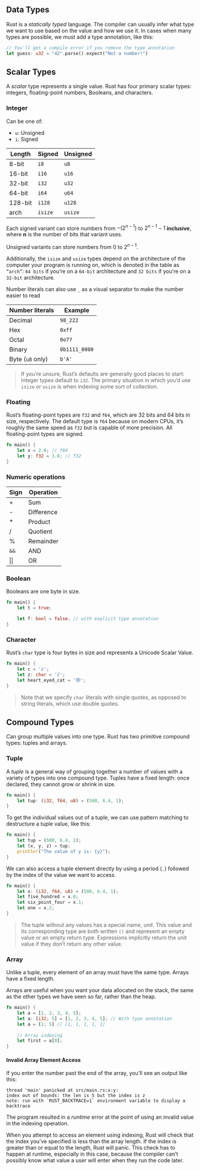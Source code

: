 ## Data Types
Rust is a _statically typed_ language. The compiler can usually infer what type we want to use based on the value and how we use it. In cases when many types are possible, we must add a type annotation, like this:
```rust
// You'll get a compile error if you remove the type annotation
let guess: u32 = "42".parse().expect("Not a number!") 
```
## Scalar Types
A _scalar_ type represents a single value. Rust has four primary scalar types: integers, floating-point numbers, Booleans, and characters.
### Integer
Can be one of:
- `u`: Unsigned
- `i`: Signed

| Length  | Signed  | Unsigned |
| ------- | ------- | -------- |
| 8-bit   | `i8`    | `u8`     |
| 16-bit  | `i16`   | `u16`    |
| 32-bit  | `i32`   | `u32`    |
| 64-bit  | `i64`   | `u64`    |
| 128-bit | `i128`  | `u128`   |
| arch    | `isize` | `usize`  |
Each signed variant can store numbers from $-(2^{n - 1})$ to $2^{n - 1} - 1$ **inclusive**, where **n** is the number of bits that variant uses.

Unsigned variants can store numbers from $0$ to $2^{n - 1}$.

Additionally, the `isize` and `usize` types depend on the architecture of the computer your program is running on, which is denoted in the table as `“arch”`: `64 bits` if you’re on a `64-bit` architecture and `32 bits` if you’re on a `32-bit` architecture.

Number literals can also use `_` as a visual separator to make the number easier to read

| Number literals  | Example       |
| ---------------- | ------------- |
| Decimal          | `98_222`      |
| Hex              | `0xff`        |
| Octal            | `0o77`        |
| Binary           | `0b1111_0000` |
| Byte (`u8` only) | `b'A'`        |
>If you’re unsure, Rust’s defaults are generally good places to start: integer types default to `i32`. The primary situation in which you’d use `isize` or `usize` is when indexing some sort of collection.
### Floating
Rust’s floating-point types are `f32` and `f64`, which are 32 bits and 64 bits in size, respectively. The default type is `f64` because on modern CPUs, it’s roughly the same speed as `f32` but is capable of more precision. All floating-point types are signed.
```rust
fn main() {
	let x = 2.0; // f64
	let y: f32 = 3.0; // f32
}
```
### Numeric operations
| Sign | Operation  |
| ---- | ---------- |
| +    | Sum        |
| -    | Difference |
| *    | Product    |
| /    | Quotient   |
| %    | Remainder  |
| `&&` | AND        |
| \|\| | OR         |
### Boolean
Booleans are one byte in size.
```rust
fn main() {
    let t = true;

    let f: bool = false; // with explicit type annotation
}
```
### Character
Rust’s `char` type is four bytes in size and represents a Unicode Scalar Value.
```rust
fn main() {
	let c = 'z';
	let z: char = 'ℤ';
	let heart_eyed_cat = '😻';
}
```

>Note that we specify `char` literals with single quotes, as opposed to string literals, which use double quotes.
## Compound Types
Can group multiple values into one type. Rust has two primitive compound types: tuples and arrays.
### Tuple
A _tuple_ is a general way of grouping together a number of values with a variety of types into one compound type. Tuples have a fixed length: once declared, they cannot grow or shrink in size.
```rust
fn main() {
	let tup: (i32, f64, u8) = (500, 6.4, 1);
}
```

To get the individual values out of a tuple, we can use pattern matching to destructure a tuple value, like this:
```rust
fn main() {
    let tup = (500, 6.4, 1);
    let (x, y, z) = tup;
    println!("The value of y is: {y}");
}
```

We can also access a tuple element directly by using a period (`.`) followed by the index of the value we want to access.
```rust
fn main() {
    let x: (i32, f64, u8) = (500, 6.4, 1);
    let five_hundred = x.0;
    let six_point_four = x.1;
    let one = x.2;
}
```

>The tuple without any values has a special name, _unit_. This value and its corresponding type are both written `()` and represent an empty value or an empty return type. Expressions implicitly return the unit value if they don’t return any other value.
### Array
Unlike a tuple, every element of an array must have the same type.  Arrays have a fixed length.

Arrays are useful when you want your data allocated on the stack, the same as the other types we have seen so far, rather than the heap.
```rust
fn main() {
	let a = [1, 2, 3, 4, 5];
	let a: [i32; 5] = [1, 2, 3, 4, 5]; // With type annotation
	let a = [1; 5] // [1, 1, 1, 1, 1]
	
	// Array indexing	
	let first = a[0];
}
```
#### Invalid Array Element Access
If you enter the number past the end of the array, you'll see an output like this:
```plaintext
thread 'main' panicked at src/main.rs:x:y:
index out of bounds: the len is 5 but the index is z
note: run with `RUST_BACKTRACE=1` environment variable to display a backtrace
```

The program resulted in a _runtime_ error at the point of using an invalid value in the indexing operation.

When you attempt to access an element using indexing, Rust will check that the index you’ve specified is less than the array length. If the index is greater than or equal to the length, Rust will panic. This check has to happen at runtime, especially in this case, because the compiler can’t possibly know what value a user will enter when they run the code later.